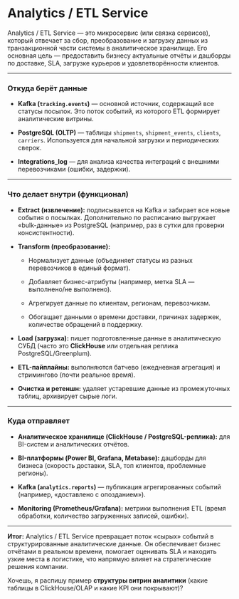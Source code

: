 # Analytics / ETL Service

Analytics / ETL Service — это микросервис (или связка сервисов), который отвечает за сбор, преобразование и загрузку данных из транзакционной части системы в аналитическое хранилище. Его основная цель — предоставить бизнесу актуальные отчёты и дашборды по доставке, SLA, загрузке курьеров и удовлетворённости клиентов.

---

### Откуда берёт данные

- **Kafka (`tracking.events`)** — основной источник, содержащий все статусы посылок. Это поток событий, из которого ETL формирует аналитические витрины.
    
- **PostgreSQL (OLTP)** — таблицы `shipments`, `shipment_events`, `clients`, `carriers`. Используется для начальной загрузки и периодических сверок.
    
- **Integrations_log** — для анализа качества интеграций с внешними перевозчиками (ошибки, задержки).
    

---

### Что делает внутри (функционал)

- **Extract (извлечение):** подписывается на Kafka и забирает все новые события о посылках. Дополнительно по расписанию выгружает «bulk-данные» из PostgreSQL (например, раз в сутки для проверки консистентности).
    
- **Transform (преобразование):**
    
    - Нормализует данные (объединяет статусы из разных перевозчиков в единый формат).
        
    - Добавляет бизнес-атрибуты (например, метка SLA — выполнено/не выполнено).
        
    - Агрегирует данные по клиентам, регионам, перевозчикам.
        
    - Обогащает данными о времени доставки, причинах задержек, количестве обращений в поддержку.
        
- **Load (загрузка):** пишет подготовленные данные в аналитическую СУБД (часто это **ClickHouse** или отдельная реплика PostgreSQL/Greenplum).
    
- **ETL-пайплайны:** выполняются батчево (ежедневная агрегация) и стримингово (почти реальное время).
    
- **Очистка и ретеншн:** удаляет устаревшие данные из промежуточных таблиц, архивирует сырые логи.
    

---

### Куда отправляет

- **Аналитическое хранилище (ClickHouse / PostgreSQL-реплика):** для BI-систем и аналитических отчётов.
    
- **BI-платформы (Power BI, Grafana, Metabase):** дашборды для бизнеса (скорость доставки, SLA, топ клиентов, проблемные регионы).
    
- **Kafka (`analytics.reports`)** — публикация агрегированных событий (например, «доставлено с опозданием»).
    
- **Monitoring (Prometheus/Grafana):** метрики выполнения ETL (время обработки, количество загруженных записей, ошибки).
    

---

**Итог:** Analytics / ETL Service превращает поток «сырых» событий в структурированные аналитические данные. Он обеспечивает бизнес отчётами в реальном времени, помогает оценивать SLA и находить узкие места в логистике, что напрямую влияет на стратегические решения компании.

Хочешь, я распишу пример **структуры витрин аналитики** (какие таблицы в ClickHouse/OLAP и какие KPI они покрывают)?